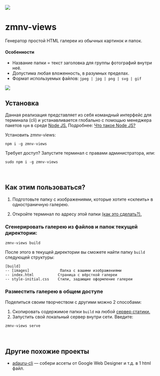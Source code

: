 <p>
    <img src="https://777999.au.ru/zmnv/zmnv-views.svg">
</p>

# zmnv-views

Генератор простой HTML галереи из обычных картинок и папок.


#### Особенности

* Название папки = текст заголовка для группы фотографий внутри неё.
* Допустима любая вложенность, в разумных пределах.
* Формат используемых файлов: `jpeg | jpg | png | svg | gif`

<p>
    <img src="https://777999.au.ru/zmnv/important/zmnv-views-picture.png">
</p>


## Установка

Данная реализация представляет из себя командный интерфейс для терминала (cli) и устанавливается глобально с помощью менеджера пакетов `npm` в среде [Node JS.](https://nodejs.org/) Подробнее: [Что такое Node JS?](https://www.google.com/search?q=%D1%87%D1%82%D0%BE+%D1%82%D0%B0%D0%BA%D0%BE%D0%B5+node+js&oq=%D1%87%D1%82%D0%BE+%D1%82%D0%B0%D0%BA%D0%BE%D0%B5+node+js&aqs=chrome..69i57j0l5.2745j0j7&sourceid=chrome&ie=UTF-8)


Установить zmnv-views:

```
npm i -g zmnv-views
```

Требует доступ? Запустите терминал с правами администратора, или:

```
sudo npm i -g zmnv-views
```

　

## Как этим пользоваться?

1. Подготовьте папку с изображениями, которые хотите «склеить» в одностраничную галерею.

2. Откройте терминал по адресу этой папки [(как это сделать?).](https://www.google.com/search?q=%D0%BA%D0%B0%D0%BA+%D0%BE%D1%82%D0%BA%D1%80%D1%8B%D1%82%D1%8C+%D1%82%D0%B5%D1%80%D0%BC%D0%B8%D0%BD%D0%B0%D0%BB+%D0%B2+%D0%BF%D0%B0%D0%BF%D0%BA%D0%B5&oq=%D0%BA%D0%B0%D0%BA+%D0%BE%D1%82%D0%BA%D1%80%D1%8B%D1%82%D1%8C+%D1%82%D0%B5%D1%80%D0%BC%D0%B8%D0%BD%D0%B0%D0%BB+%D0%B2+%D0%BF%D0%B0%D0%BF%D0%BA%D0%B5&aqs=chrome..69i57j0l4.4240j0j7&sourceid=chrome&ie=UTF-8)  


### Сгенерировать галерею из файлов и папок текущей директории:

```
zmnv-views build
```  

После этого в текущей директории вы сможете найти папку `build` следующей структуры:

```
[build]
-- [images]              Папка с вашими изображениями
-- index.html           Страница с вёрсткой галереи
-- style-initial.css    Стили, задающие оформление галереи
```

### Разместить галерею в общем доступе

Поделиться своим творчеством с другими можно 2 способами:

1. Скопировать содержимое папки `build` на любой [сервер статики.](https://ru.wikipedia.org/wiki/Nginx)
2. Запустить свой локальный сервер внутри сети. Введите:


```
zmnv-views serve
```

　

## Другие похожие проекты

* [adauru-cli](https://github.com/zmnv/adauru-cli) — собери ассеты от Google Web Designer и т.д. в 1 html файл.
